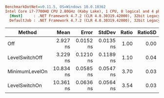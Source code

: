 ``` ini

BenchmarkDotNet=v0.11.5, OS=Windows 10.0.18362
Intel Core i7-7700HQ CPU 2.80GHz (Kaby Lake), 1 CPU, 8 logical and 4 physical cores
  [Host]     : .NET Framework 4.7.2 (CLR 4.0.30319.42000), 32bit LegacyJIT-v4.8.4010.0
  DefaultJob : .NET Framework 4.7.2 (CLR 4.0.30319.42000), 32bit LegacyJIT-v4.8.4010.0


```
|         Method |      Mean |     Error |    StdDev | Ratio | RatioSD |
|--------------- |----------:|----------:|----------:|------:|--------:|
|            Off |  2.927 ns | 0.0152 ns | 0.0135 ns |  1.00 |    0.00 |
| LevelSwitchOff |  3.229 ns | 0.1210 ns | 0.1189 ns |  1.10 |    0.04 |
| MinimumLevelOn | 10.834 ns | 0.0585 ns | 0.0547 ns |  3.70 |    0.03 |
|  LevelSwitchOn | 10.361 ns | 0.0636 ns | 0.0564 ns |  3.54 |    0.03 |

